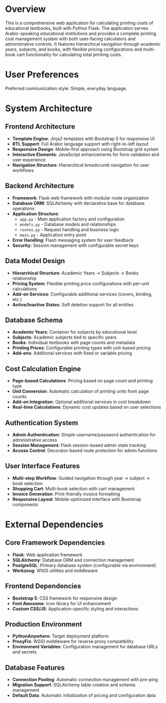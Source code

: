 # Overview

This is a comprehensive web application for calculating printing costs of educational textbooks, built with Python Flask. The application serves Arabic-speaking educational institutions and provides a complete printing cost management system with both user-facing calculators and administrative controls. It features hierarchical navigation through academic years, subjects, and books, with flexible pricing configurations and multi-book cart functionality for calculating total printing costs.

# User Preferences

Preferred communication style: Simple, everyday language.

# System Architecture

## Frontend Architecture
- **Template Engine**: Jinja2 templates with Bootstrap 5 for responsive UI
- **RTL Support**: Full Arabic language support with right-to-left layout
- **Responsive Design**: Mobile-first approach using Bootstrap grid system
- **Interactive Elements**: JavaScript enhancements for form validation and user experience
- **Navigation Structure**: Hierarchical breadcrumb navigation for user workflows

## Backend Architecture
- **Framework**: Flask web framework with modular route organization
- **Database ORM**: SQLAlchemy with declarative base for database operations
- **Application Structure**: 
  - `app.py` - Main application factory and configuration
  - `models.py` - Database models and relationships
  - `routes.py` - Request handling and business logic
  - `main.py` - Application entry point
- **Error Handling**: Flash messaging system for user feedback
- **Security**: Session management with configurable secret keys

## Data Model Design
- **Hierarchical Structure**: Academic Years → Subjects → Books relationship
- **Pricing System**: Flexible printing price configurations with per-unit calculations
- **Add-on Services**: Configurable additional services (covers, binding, etc.)
- **Active/Inactive States**: Soft deletion support for all entities

## Database Schema
- **Academic Years**: Container for subjects by educational level
- **Subjects**: Academic subjects tied to specific years
- **Books**: Individual textbooks with page counts and metadata
- **Printing Prices**: Configurable printing types with unit-based pricing
- **Add-ons**: Additional services with fixed or variable pricing

## Cost Calculation Engine
- **Page-based Calculations**: Pricing based on page count and printing type
- **Unit Conversion**: Automatic calculation of printing units from page counts
- **Add-on Integration**: Optional additional services in cost breakdown
- **Real-time Calculations**: Dynamic cost updates based on user selections

## Authentication System
- **Admin Authentication**: Simple username/password authentication for administrative access
- **Session Management**: Flask session-based admin state tracking
- **Access Control**: Decorator-based route protection for admin functions

## User Interface Features
- **Multi-step Workflow**: Guided navigation through year → subject → book selection
- **Shopping Cart**: Multi-book selection with cart management
- **Invoice Generation**: Print-friendly invoice formatting
- **Responsive Layout**: Mobile-optimized interface with Bootstrap components

# External Dependencies

## Core Framework Dependencies
- **Flask**: Web application framework
- **SQLAlchemy**: Database ORM and connection management
- **PostgreSQL**: Primary database system (configurable via environment)
- **Werkzeug**: WSGI utilities and middleware

## Frontend Dependencies
- **Bootstrap 5**: CSS framework for responsive design
- **Font Awesome**: Icon library for UI enhancement
- **Custom CSS/JS**: Application-specific styling and interactions

## Production Environment
- **PythonAnywhere**: Target deployment platform
- **ProxyFix**: WSGI middleware for reverse proxy compatibility
- **Environment Variables**: Configuration management for database URLs and secrets

## Database Features
- **Connection Pooling**: Automatic connection management with pre-ping
- **Migration Support**: SQLAlchemy table creation and schema management
- **Default Data**: Automatic initialization of pricing and configuration data